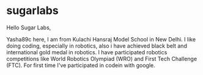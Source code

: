 # sugarlabs

Hello Sugar Labs,

Yasha89c here, I am from Kulachi Hansraj Model School in New Delhi.
I like doing coding, especially in robotics, also i have achieved black belt and international gold medal in robotics.
I have participated robotics competitions like World Robotics Olympiad (WRO) and First Tech Challenge (FTC).
For first time I've participated in codein with google. 

